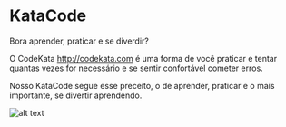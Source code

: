 # KataCode

Bora aprender, praticar e se diverdir?

O CodeKata http://codekata.com é uma forma de você praticar e tentar quantas vezes for necessário e se sentir confortável cometer erros.

Nosso KataCode segue esse preceito, o de aprender, praticar e o mais importante, se divertir aprendendo.

![alt text](https://github.com/papodesysadmin/katacode/blob/readme/img/code-kata.png "KataCode Ideia")
